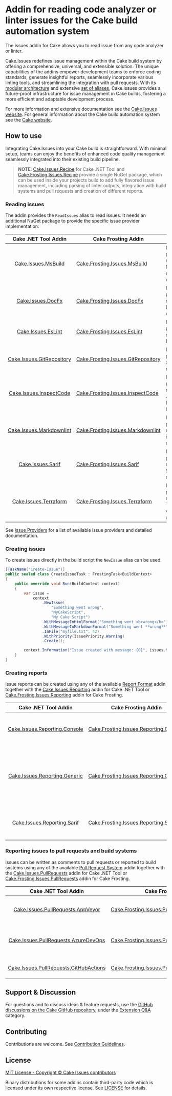 # Addin for reading code analyzer or linter issues for the Cake build automation system

The issues addin for Cake allows you to read issue from any code analyzer or linter.

Cake.Issues redefines issue management within the Cake build system by offering a comprehensive, universal, and extensible solution.
The unique capabilities of the addins empower development teams to enforce coding standards, generate insightful reports,
seamlessly incorporate various linting tools, and streamlining the integration with pull requests.
With its [modular architecture] and extensive [set of aliases], Cake.Issues provides a future-proof infrastructure for issue management
in Cake builds, fostering a more efficient and adaptable development process.

For more information and extensive documentation see the [Cake.Issues website](https://cakeissues.net).
For general information about the Cake build automation system see the [Cake website](http://cakebuild.net).

## How to use

Integrating Cake.Issues into your Cake build is straightforward.
With minimal setup, teams can enjoy the benefits of enhanced code quality management seamlessly integrated into their existing build pipeline.

> **NOTE**:
> [Cake.Issues.Recipe](https://www.nuget.org/packages/Cake.Issues.Recipe) for Cake .NET Tool and
> [Cake.Frosting.Issues.Recipe](https://www.nuget.org/packages/Cake.Frosting.Issues.Recipe)
> provide a single NuGet package, which can be used inside your projects build to add fully flavored issue management,
> including parsing of linter outputs, integration with build systems and pull requests and creation of different reports.

### Reading issues

The addin provides the `ReadIssues` alias to read issues.
It needs an additional NuGet package to provide the specific issue provider implementation:

| Cake .NET Tool Addin | Cake Frosting Addin | Description |
|:--:|-|-|
| [Cake.Issues.MsBuild](https://www.nuget.org/packages/Cake.Issues.MsBuild) | [Cake.Frosting.Issues.MsBuild](https://www.nuget.org/packages/Cake.Frosting.Issues.MsBuild) | Issue provider for reading MsBuild errors and warnings. |
| [Cake.Issues.DocFx](https://www.nuget.org/packages/Cake.Issues.DocFx) | [Cake.Frosting.Issues.DocFx](https://www.nuget.org/packages/Cake.Frosting.Issues.DocFx) | Issue provider for reading DocFx warnings. |
| [Cake.Issues.EsLint](https://www.nuget.org/packages/Cake.Issues.EsLint) | [Cake.Frosting.Issues.EsLint](https://www.nuget.org/packages/Cake.Frosting.Issues.EsLint) | Issue provider for reading ESLint issues. |
| [Cake.Issues.GitRepository](https://www.nuget.org/packages/Cake.Issues.GitRepository) | [Cake.Frosting.Issues.GitRepository](https://www.nuget.org/packages/Cake.Frosting.Issues.GitRepository) | Issue provider for analyzing Git repositories. |
| [Cake.Issues.InspectCode](https://www.nuget.org/packages/Cake.Issues.InspectCode) | [Cake.Frosting.Issues.InspectCode](https://www.nuget.org/packages/Cake.Frosting.Issues.InspectCode) | Issue provider for reading JetBrains Inspect Code issues. |
| [Cake.Issues.Markdownlint](https://www.nuget.org/packages/Cake.Issues.Markdownlint) | [Cake.Frosting.Issues.Markdownlint](https://www.nuget.org/packages/Cake.Frosting.Issues.Markdownlint) | Issue provider for reading issues from markdownlint. |
| [Cake.Issues.Sarif](https://www.nuget.org/packages/Cake.Issues.Sarif) | [Cake.Frosting.Issues.Sarif](https://www.nuget.org/packages/Cake.Frosting.Issues.Sarif) | Issue provider for reading SARIF reports. |
| [Cake.Issues.Terraform](https://www.nuget.org/packages/Cake.Issues.Terraform) | [Cake.Frosting.Issues.Terraform](https://www.nuget.org/packages/Cake.Frosting.Issues.Terraform) | Issue provider for reading Terraform validation output. |

See [Issue Providers] for a list of available issue providers and detailed documentation.

### Creating issues

To create issues directly in the build script the `NewIssue` alias can be used:

```csharp
[TaskName("Create-Issue")]
public sealed class CreateIssueTask : FrostingTask<BuildContext>
{
    public override void Run(BuildContext context)
    {
        var issue =
            context
                .NewIssue(
                    "Something went wrong",
                    "MyCakeScript",
                    "My Cake Script")
                .WithMessageInHtmlFormat("Something went <b>wrong</b>")
                .WithMessageInMarkdownFormat("Something went **wrong**")
                .InFile("myfile.txt", 42)
                .WithPriority(IssuePriority.Warning)
                .Create();

        context.Information("Issue created with message: {0}", issues.MessageText);
    }
}
```

### Creating reports

Issue reports can be created using any of the available [Report Format] addin
together with the [Cake.Issues.Reporting](https://www.nuget.org/packages/Cake.Issues.Reporting) addin for Cake .NET Tool or
[Cake.Frosting.Issues.Reporting](https://www.nuget.org/packages/Cake.Frosting.Issues.Reporting) addin for Cake Frosting.

| Cake .NET Tool Addin | Cake Frosting Addin | Description |
|:--:|-|-|
| [Cake.Issues.Reporting.Console](https://www.nuget.org/packages/Cake.Issues.Reporting.Console) | [Cake.Frosting.Issues.Reporting.Console](https://www.nuget.org/packages/Cake.Frosting.Issues.Reporting.Console) | Support for reporting issues to the console. |
| [Cake.Issues.Reporting.Generic](https://www.nuget.org/packages/Cake.Issues.Reporting.Generic) | [Cake.Frosting.Issues.Reporting.Generic](https://www.nuget.org/packages/Cake.Frosting.Issues.Reporting.Generic) | Support for creating reports in any text based format (HTML, Markdown, ...). |
| [Cake.Issues.Reporting.Sarif](https://www.nuget.org/packages/Cake.Issues.Reporting.Sarif) | [Cake.Frosting.Issues.Reporting.Sarif](https://www.nuget.org/packages/Cake.Frosting.Issues.Reporting.Sarif) | Support for creating reports in SARIF format. |

### Reporting issues to pull requests and build systems

Issues can be written as comments to pull requests or reported to build systems using any of the
available [Pull Request System] addin together with the
[Cake.Issues.PullRequests](https://www.nuget.org/packages/Cake.Issues.PullRequests) addin for Cake .NET Tool or
[Cake.Frosting.Issues.PullRequests](https://www.nuget.org/packages/Cake.Frosting.Issues.PullRequests) addin for Cake Frosting.

| Cake .NET Tool Addin | Cake Frosting Addin | Description |
|:--:|-|-|
| [Cake.Issues.PullRequests.AppVeyor](https://www.nuget.org/packages/Cake.Issues.PullRequests.AppVeyor) | [Cake.Frosting.Issues.PullRequests.AppVeyor](https://www.nuget.org/packages/Cake.Frosting.Issues.PullRequests.AppVeyor) | Integration with AppVeyor builds. |
| [Cake.Issues.PullRequests.AzureDevOps](https://www.nuget.org/packages/Cake.Issues.PullRequests.AzureDevOps) | [Cake.Frosting.Issues.PullRequests.AzureDevOps](https://www.nuget.org/packages/Cake.Frosting.Issues.PullRequests.AzureDevOps) | Integration with Azure DevOps pull requests. |
| [Cake.Issues.PullRequests.GitHubActions](https://www.nuget.org/packages/Cake.Issues.PullRequests.GitHubActions) | [Cake.Frosting.Issues.PullRequests.GitHubActions](https://www.nuget.org/packages/Cake.Frosting.Issues.PullRequests.GitHubActions) | Integration with GitHub Actions. |

## Support & Discussion

For questions and to discuss ideas & feature requests, use the [GitHub discussions on the Cake GitHub repository](https://github.com/cake-build/cake/discussions), under the [Extension Q&A](https://github.com/orgs/cake-build/discussions/categories/extension-q-a) category.

## Contributing

Contributions are welcome. See [Contribution Guidelines](https://github.com/cake-contrib/Cake.Issues/blob/develop/CONTRIBUTING.md).

## License

[MIT License - Copyright © Cake Issues contributors](LICENSE)

Binary distributions for some addins contain third-party code which is licensed under its own respective license.
See [LICENSE](https://github.com/cake-contrib/Cake.Issues/blob/develop/LICENSE) for details.

[modular architecture]: https://cakeissues.net/docs/fundamentals/architecture
[set of aliases]: https://cakeissues.net/dsl/
[Issue Providers]: https://cakeissues.net/addins/issue-provider/
[Report Format]: https://cakeissues.net/docs/report-formats/
[Pull Request System]: https://cakeissues.net/docs/pull-request-systems/
